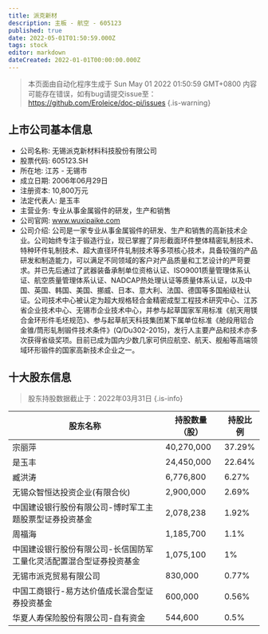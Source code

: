 ```yaml
---
title: 派克新材
description: 主板 - 航空 - 605123
published: true
date: 2022-05-01T01:50:59.000Z
tags: stock
editor: markdown
dateCreated: 2022-01-01T00:00:00.000Z
---
```


> 本页面由自动化程序生成于 Sun May 01 2022 01:50:59 GMT+0800
> 内容可能存在错误，如有bug请提交issue至：https://github.com/Eroleice/doc-pi/issues
{.is-warning}

## 上市公司基本信息
- 公司名称: 无锡派克新材料科技股份有限公司
- 股票代码: 605123.SH
- 所在地: 江苏 - 无锡市
- 成立日期: 2006年06月29日
- 注册资本: 10,800万元
- 法定代表人: 是玉丰
- 主营业务: 专业从事金属锻件的研发，生产和销售
- 公司官网: www.wuxipaike.com
- 公司介绍: 公司是一家专业从事金属锻件的研发、生产和销售的高新技术企业。公司始终专注于锻造行业，现已掌握了异形截面环件整体精密轧制技术、特种环件轧制技术、超大直径环件轧制技术等多项核心技术，具备较强的产品研发和制造能力，可以满足不同领域的客户对产品质量和工艺设计的严苛要求。并已先后通过了武器装备承制单位资格认证、ISO9001质量管理体系认证、航空质量管理体系认证、NADCAP热处理认证等质量体系认证，以及中国、英国、韩国、美国、挪威、日本、意大利、法国、德国等多国船级社认证。公司技术中心被认定为超大规格轻合金精密成型工程技术研究中心、江苏省企业技术中心、无锡市企业技术中心，并参与起草国家军用标准《航天用镁合金环形件毛坯规范》、参与起草航天科技集团某下属单位标准《舱段用铝合金锥/筒形轧制锻件技术条件》(Q/Du302-2015)，发行人主要产品和技术亦多次获得省级奖项。目前已成为国内少数几家可供应航空、航天、舰船等高端领域环形锻件的国家高新技术企业之一。


## 十大股东信息
> 股东持股数据截止于：2022年03月31日
{.is-info}

| 股东名称 | 持股数量（股） | 持股比例 |
| --- | --- | --- |
| 宗丽萍 | 40,270,000 | 37.29% |
| 是玉丰 | 24,450,000 | 22.64% |
| 臧洪涛 | 6,776,800 | 6.27% |
| 无锡众智恒达投资企业(有限合伙) | 2,900,000 | 2.69% |
| 中国建设银行股份有限公司-博时军工主题股票型证券投资基金 | 2,078,238 | 1.92% |
| 周福海 | 1,185,700 | 1.1% |
| 中国建设银行股份有限公司-长信国防军工量化灵活配置混合型证券投资基金 | 1,075,100 | 1% |
| 无锡市派克贸易有限公司 | 830,000 | 0.77% |
| 中国工商银行-易方达价值成长混合型证券投资基金 | 600,000 | 0.56% |
| 华夏人寿保险股份有限公司-自有资金 | 544,600 | 0.5% |




